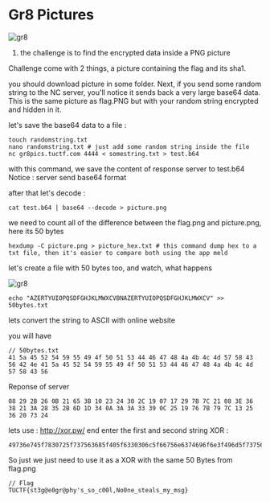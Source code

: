 # Gr8 Pictures 

![gr8](https://jenaye.fr/CTF/TUCTF/Misc/chall.png)

1. the challenge is to find the encrypted data inside a PNG picture

Challenge come with 2 things, a picture containing the flag and its sha1.

you should download picture in some folder. Next, if you send some random string to the NC server, you'll notice it sends back a very large base64 data. This is the same picture as flag.PNG but with your random string encrypted and hidden in it.

let's save the base64 data to a file :

```
touch randomstring.txt
nano randomstring.txt # just add some random string inside the file
nc gr8pics.tuctf.com 4444 < somestring.txt > test.b64 
```

with this command, we save the content of response server to test.b64
Notice : server send base64 format

after that let's decode : 

```
cat test.b64 | base64 --decode > picture.png
```

we need to count all of the difference between the flag.png and picture.png, here its 50 bytes

```
hexdump -C picture.png > picture_hex.txt # this command dump hex to a txt file, then it's easier to compare both using the app meld
```

let's create a file with 50 bytes too, and watch, what happens

![gr8](https://jenaye.fr/CTF/TUCTF/Misc/diff.png)

```
echo "AZERTYUIOPQSDFGHJKLMWXCVBNAZERTYUIOPQSDFGHJKLMWXCV" >> 50bytes.txt
```

lets convert the string to ASCII with online website 

you will have 

```
// 50bytes.txt 
41 5a 45 52 54 59 55 49 4f 50 51 53 44 46 47 48 4a 4b 4c 4d 57 58 43 56 42 4e 41 5a 45 52 54 59 55 49 4f 50 51 53 44 46 47 48 4a 4b 4c 4d 57 58 43 56
```

Reponse of server 
```
08 29 2B 26 0B 21 65 3B 10 23 24 30 2C 19 07 17 29 7B 7C 21 08 3E 36 38 21 3A 28 35 2B 6D 1D 34 0A 3A 3A 33 39 0C 25 19 76 7B 79 7C 13 25 36 20 73 24
```

lets use : http://xor.pw/ end enter the first and second string
XOR : 
```
49736e745f7830725f737563685f405f6330306c5f66756e6374696f6e3f496d5f737563685f615f313333375f6861783072
```

So just we just need to use it as a XOR with the same 50 Bytes from flag.png

```
// Flag 
TUCTF{st3g@e0gr@phy's_so_c00l,No0ne_steals_my_msg}
```
